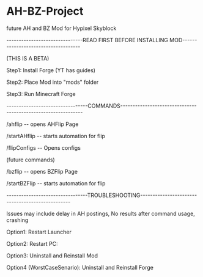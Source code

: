 # AH-BZ-Project
future AH and BZ Mod for Hypixel Skyblock

-------------------------------READ FIRST BEFORE INSTALLING MOD------------------------------------

(THIS IS A BETA)

Step1: Install Forge (YT has guides)

Step2: Place Mod into "mods" folder

Step3: Run Minecraft Forge


---------------------------------COMMANDS--------------------------------------------------------------



/ahflip -- opens AHFlip Page

/startAHflip -- starts automation for flip

/flipConfigs -- Opens configs

(future commands)

/bzflip -- opens BZFlip Page

/startBZFlip -- starts automation for flip


---------------------------------TROUBLESHOOTING-------------------------------------------------

Issues may include delay in AH postings, No results after command usage, crashing

Option1: Restart Launcher

Option2: Restart PC:

Option3: Uninstall and Reinstall Mod

Option4 (WorstCaseSenario): Uninstall and Reinstall Forge
